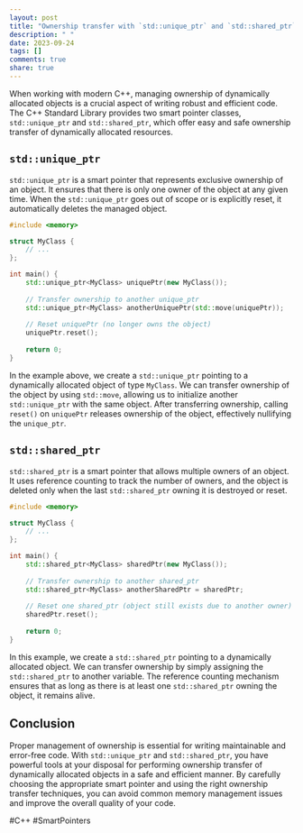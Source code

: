 ```yaml
---
layout: post
title: "Ownership transfer with `std::unique_ptr` and `std::shared_ptr`"
description: " "
date: 2023-09-24
tags: []
comments: true
share: true
---
```


When working with modern C++, managing ownership of dynamically allocated objects is a crucial aspect of writing robust and efficient code. The C++ Standard Library provides two smart pointer classes, `std::unique_ptr` and `std::shared_ptr`, which offer easy and safe ownership transfer of dynamically allocated resources.

## `std::unique_ptr`

`std::unique_ptr` is a smart pointer that represents exclusive ownership of an object. It ensures that there is only one owner of the object at any given time. When the `std::unique_ptr` goes out of scope or is explicitly reset, it automatically deletes the managed object.

```cpp
#include <memory>

struct MyClass {
    // ...
};

int main() {
    std::unique_ptr<MyClass> uniquePtr(new MyClass());
    
    // Transfer ownership to another unique_ptr
    std::unique_ptr<MyClass> anotherUniquePtr(std::move(uniquePtr));
    
    // Reset uniquePtr (no longer owns the object)
    uniquePtr.reset();
    
    return 0;
}
```

In the example above, we create a `std::unique_ptr` pointing to a dynamically allocated object of type `MyClass`. We can transfer ownership of the object by using `std::move`, allowing us to initialize another `std::unique_ptr` with the same object. After transferring ownership, calling `reset()` on `uniquePtr` releases ownership of the object, effectively nullifying the `unique_ptr`.

## `std::shared_ptr`

`std::shared_ptr` is a smart pointer that allows multiple owners of an object. It uses reference counting to track the number of owners, and the object is deleted only when the last `std::shared_ptr` owning it is destroyed or reset.

```cpp
#include <memory>

struct MyClass {
    // ...
};

int main() {
    std::shared_ptr<MyClass> sharedPtr(new MyClass());
    
    // Transfer ownership to another shared_ptr
    std::shared_ptr<MyClass> anotherSharedPtr = sharedPtr;
    
    // Reset one shared_ptr (object still exists due to another owner)
    sharedPtr.reset();
    
    return 0;
}
```

In this example, we create a `std::shared_ptr` pointing to a dynamically allocated object. We can transfer ownership by simply assigning the `std::shared_ptr` to another variable. The reference counting mechanism ensures that as long as there is at least one `std::shared_ptr` owning the object, it remains alive.

## Conclusion

Proper management of ownership is essential for writing maintainable and error-free code. With `std::unique_ptr` and `std::shared_ptr`, you have powerful tools at your disposal for performing ownership transfer of dynamically allocated objects in a safe and efficient manner. By carefully choosing the appropriate smart pointer and using the right ownership transfer techniques, you can avoid common memory management issues and improve the overall quality of your code.

\#C++ \#SmartPointers